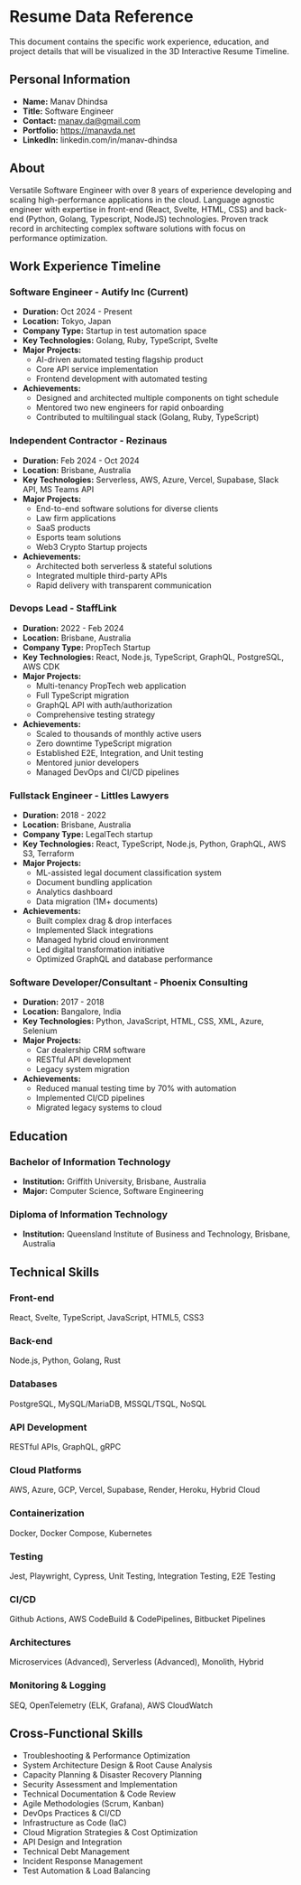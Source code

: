 # Resume Data Reference

This document contains the specific work experience, education, and project details that will be visualized in the 3D Interactive Resume Timeline.

## Personal Information

- **Name:** Manav Dhindsa
- **Title:** Software Engineer
- **Contact:** manav.da@gmail.com
- **Portfolio:** https://manavda.net
- **LinkedIn:** linkedin.com/in/manav-dhindsa

## About

Versatile Software Engineer with over 8 years of experience developing and scaling high-performance applications in the cloud. Language agnostic engineer with expertise in front-end (React, Svelte, HTML, CSS) and back-end (Python, Golang, Typescript, NodeJS) technologies. Proven track record in architecting complex software solutions with focus on performance optimization.

## Work Experience Timeline

### Software Engineer - Autify Inc (Current)

- **Duration:** Oct 2024 - Present
- **Location:** Tokyo, Japan
- **Company Type:** Startup in test automation space
- **Key Technologies:** Golang, Ruby, TypeScript, Svelte
- **Major Projects:**
  - AI-driven automated testing flagship product
  - Core API service implementation
  - Frontend development with automated testing
- **Achievements:**
  - Designed and architected multiple components on tight schedule
  - Mentored two new engineers for rapid onboarding
  - Contributed to multilingual stack (Golang, Ruby, TypeScript)

### Independent Contractor - Rezinaus

- **Duration:** Feb 2024 - Oct 2024
- **Location:** Brisbane, Australia
- **Key Technologies:** Serverless, AWS, Azure, Vercel, Supabase, Slack API, MS Teams API
- **Major Projects:**
  - End-to-end software solutions for diverse clients
  - Law firm applications
  - SaaS products
  - Esports team solutions
  - Web3 Crypto Startup projects
- **Achievements:**
  - Architected both serverless & stateful solutions
  - Integrated multiple third-party APIs
  - Rapid delivery with transparent communication

### Devops Lead - StaffLink

- **Duration:** 2022 - Feb 2024
- **Location:** Brisbane, Australia
- **Company Type:** PropTech Startup
- **Key Technologies:** React, Node.js, TypeScript, GraphQL, PostgreSQL, AWS CDK
- **Major Projects:**
  - Multi-tenancy PropTech web application
  - Full TypeScript migration
  - GraphQL API with auth/authorization
  - Comprehensive testing strategy
- **Achievements:**
  - Scaled to thousands of monthly active users
  - Zero downtime TypeScript migration
  - Established E2E, Integration, and Unit testing
  - Mentored junior developers
  - Managed DevOps and CI/CD pipelines

### Fullstack Engineer - Littles Lawyers

- **Duration:** 2018 - 2022
- **Location:** Brisbane, Australia
- **Company Type:** LegalTech startup
- **Key Technologies:** React, TypeScript, Node.js, Python, GraphQL, AWS S3, Terraform
- **Major Projects:**
  - ML-assisted legal document classification system
  - Document bundling application
  - Analytics dashboard
  - Data migration (1M+ documents)
- **Achievements:**
  - Built complex drag & drop interfaces
  - Implemented Slack integrations
  - Managed hybrid cloud environment
  - Led digital transformation initiative
  - Optimized GraphQL and database performance

### Software Developer/Consultant - Phoenix Consulting

- **Duration:** 2017 - 2018
- **Location:** Bangalore, India
- **Key Technologies:** Python, JavaScript, HTML, CSS, XML, Azure, Selenium
- **Major Projects:**
  - Car dealership CRM software
  - RESTful API development
  - Legacy system migration
- **Achievements:**
  - Reduced manual testing time by 70% with automation
  - Implemented CI/CD pipelines
  - Migrated legacy systems to cloud

## Education

### Bachelor of Information Technology

- **Institution:** Griffith University, Brisbane, Australia
- **Major:** Computer Science, Software Engineering

### Diploma of Information Technology

- **Institution:** Queensland Institute of Business and Technology, Brisbane, Australia

## Technical Skills

### Front-end

React, Svelte, TypeScript, JavaScript, HTML5, CSS3

### Back-end

Node.js, Python, Golang, Rust

### Databases

PostgreSQL, MySQL/MariaDB, MSSQL/TSQL, NoSQL

### API Development

RESTful APIs, GraphQL, gRPC

### Cloud Platforms

AWS, Azure, GCP, Vercel, Supabase, Render, Heroku, Hybrid Cloud

### Containerization

Docker, Docker Compose, Kubernetes

### Testing

Jest, Playwright, Cypress, Unit Testing, Integration Testing, E2E Testing

### CI/CD

Github Actions, AWS CodeBuild & CodePipelines, Bitbucket Pipelines

### Architectures

Microservices (Advanced), Serverless (Advanced), Monolith, Hybrid

### Monitoring & Logging

SEQ, OpenTelemetry (ELK, Grafana), AWS CloudWatch

## Cross-Functional Skills

- Troubleshooting & Performance Optimization
- System Architecture Design & Root Cause Analysis
- Capacity Planning & Disaster Recovery Planning
- Security Assessment and Implementation
- Technical Documentation & Code Review
- Agile Methodologies (Scrum, Kanban)
- DevOps Practices & CI/CD
- Infrastructure as Code (IaC)
- Cloud Migration Strategies & Cost Optimization
- API Design and Integration
- Technical Debt Management
- Incident Response Management
- Test Automation & Load Balancing
